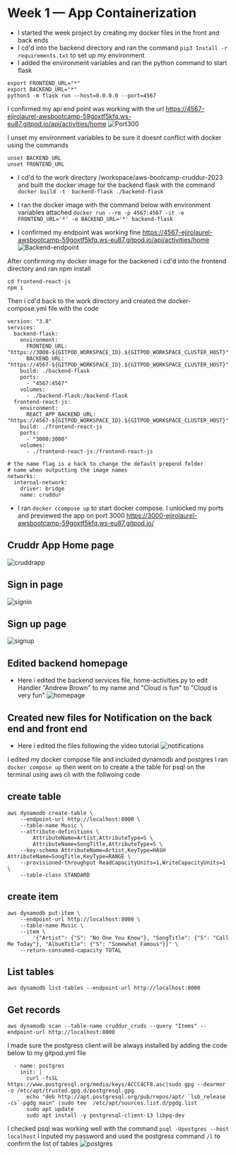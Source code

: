 # Week 1 — App Containerization
- I started the week project by creating my docker files in the front and back ends
-  I cd'd into the backend directory and ran the command `pip3 Install -r requirements.txt` to set up my environment
- I added the environment variables and ran the python command to start flask
```
export FRONTEND_URL="*"
export BACKEND_URL="*"
python3 -m flask run --host=0.0.0.0 --port=4567
```

I confirmed my api end point was working with the url https://4567-ejirolaurel-awsbootcamp-59goxtf5kfq.ws-eu87.gitpod.io/api/activities/home
![Port300](assets/api-endpoint.png)  


I unset my environment variables to be sure it doesnt conflict with docker using the commands
```
unset BACKEND_URL
unset FRONTEND_URL
```

- I cd'd to the work directory /workspace/aws-bootcamp-cruddur-2023 and built the docker image for the backend flask with the command
`docker build -t  backend-flask ./backend-flask` 

- I ran the docker image with the command below with environment variables attached
 `docker run --rm -p 4567:4567 -it -e FRONTEND_URL='*' -e BACKEND_URL='*' backend-flask`

- I confirmed my endpoint was working fine 
https://4567-ejirolaurel-awsbootcamp-59goxtf5kfq.ws-eu87.gitpod.io/api/activities/home
![Backend-endpoint](assets/backend-api.png)  

After confirming my docker image for the backened i cd'd into the frontend directory and ran npm install
```
cd frontend-react-js
npm i
```
Then i cd'd back to the work directory and created the docker-compose.yml file with the code 

```
version: "3.8"
services:
  backend-flask:
    environment:
      FRONTEND_URL: "https://3000-${GITPOD_WORKSPACE_ID}.${GITPOD_WORKSPACE_CLUSTER_HOST}"
      BACKEND_URL: "https://4567-${GITPOD_WORKSPACE_ID}.${GITPOD_WORKSPACE_CLUSTER_HOST}"
    build: ./backend-flask
    ports:
      - "4567:4567"
    volumes:
      - ./backend-flask:/backend-flask
  frontend-react-js:
    environment:
      REACT_APP_BACKEND_URL: "https://4567-${GITPOD_WORKSPACE_ID}.${GITPOD_WORKSPACE_CLUSTER_HOST}"
    build: ./frontend-react-js
    ports:
      - "3000:3000"
    volumes:
      - ./frontend-react-js:/frontend-react-js

# the name flag is a hack to change the default prepend folder
# name when outputting the image names
networks: 
  internal-network:
    driver: bridge
    name: cruddur
```

- I ran `docker ccompose up` to start docker compose. I unlocked my ports and previewed the app on port 3000  https://3000-ejirolaurel-awsbootcamp-59goxtf5kfq.ws-eu87.gitpod.io/
## Cruddr App Home page
![cruddrapp](assets/cruddrapp.png) 

## Sign in page
![signin](assets/signin.png) 

## Sign up page
![signup](assets/signup.png)  

## Edited backend homepage
- Here i edited the backend services file, home-activities.py to edit Handler "Andrew Brown" to my name and "Cloud is fun" to "Cloud is very fun"
![homepage](assets/editedbackend.png)  

## Created new files for Notification on the back end and front end 
- Here i edited the files following the video tutorial
![notifications](assets/notifications.png)  

I edited my docker compose file and included dynamodb and postgres
I ran `docker compose up` then went on to create a the table for psql on the terminal using aws cli with the follwoing code
## create table
```
aws dynamodb create-table \
    --endpoint-url http://localhost:8000 \
    --table-name Music \
    --attribute-definitions \
        AttributeName=Artist,AttributeType=S \
        AttributeName=SongTitle,AttributeType=S \
    --key-schema AttributeName=Artist,KeyType=HASH AttributeName=SongTitle,KeyType=RANGE \
    --provisioned-throughput ReadCapacityUnits=1,WriteCapacityUnits=1 \
    --table-class STANDARD
```
## create item 
```
aws dynamodb put-item \
    --endpoint-url http://localhost:8000 \
    --table-name Music \
    --item \
        '{"Artist": {"S": "No One You Know"}, "SongTitle": {"S": "Call Me Today"}, "AlbumTitle": {"S": "Somewhat Famous"}}' \
    --return-consumed-capacity TOTAL  
```
## List tables 
`aws dynamodb list-tables --endpoint-url http://localhost:8000`

## Get records
`aws dynamodb scan --table-name cruddur_cruds --query "Items" --endpoint-url http://localhost:8000`

I made sure the postgress client will be always installed by adding the code below to my gitpod.yml file
```
  - name: postgres
    init: |
      curl -fsSL https://www.postgresql.org/media/keys/ACCC4CF8.asc|sudo gpg --dearmor -o /etc/apt/trusted.gpg.d/postgresql.gpg
      echo "deb http://apt.postgresql.org/pub/repos/apt/ `lsb_release -cs`-pgdg main" |sudo tee  /etc/apt/sources.list.d/pgdg.list
      sudo apt update
      sudo apt install -y postgresql-client-13 libpq-dev

```
I checked psql was working well with the command 
`psql -Upostgres --host localhost`
I inputed my password and used the postgress command `/l` to confirm the list of tables 
![postgres](assets/postgres.png)  
